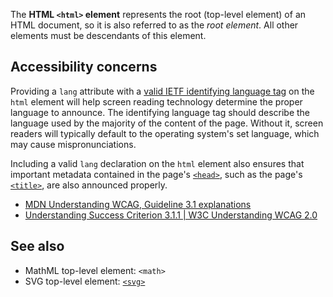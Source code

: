 <!-- <short-description> -->
The **HTML `<html>` element** represents the root (top-level element) of
an HTML document, so it is also referred to as the *root element*. All
other elements must be descendants of this element.
<!-- </short-description> -->

<!-- <overview> -->
<!-- </overview> -->

<!-- <usage-notes> -->
<!-- </usage-notes> -->

<!-- <accessibility-concerns> -->
Accessibility concerns
----------------------

Providing a `lang` attribute with a [valid IETF identifying language
tag](https://www.ietf.org/rfc/bcp/bcp47.txt) on the `html` element will
help screen reading technology determine the proper language to
announce. The identifying language tag should describe the language used
by the majority of the content of the page. Without it, screen readers
will typically default to the operating system's set language, which
may cause mispronunciations.

Including a valid `lang` declaration on the `html` element also ensures
that important metadata contained in the page's
[`<head>`](/en-US/docs/Web/HTML/Element/head),
such as the page's
[`<title>`](/en-US/docs/Web/HTML/Element/title),
are also announced properly.

-   [MDN Understanding WCAG, Guideline 3.1
    explanations](/en-US/docs/Web/Accessibility/Understanding_WCAG/Understandable#Guideline_3.1_%E2%80%94_Readable_Make_text_content_readable_and_understandable)
-   [Understanding Success Criterion 3.1.1 | W3C Understanding WCAG
    2.0](https://www.w3.org/TR/2016/NOTE-UNDERSTANDING-WCAG20-20161007/meaning-doc-lang-id.html)
<!-- </accessibility-concerns> -->

<!-- <see-also> -->
See also
--------

-   MathML top-level element: `<math>`
-   SVG top-level element: [`<svg>`](/en-US/docs/Web/SVG/Element/svg)
<!-- </see-also> -->
